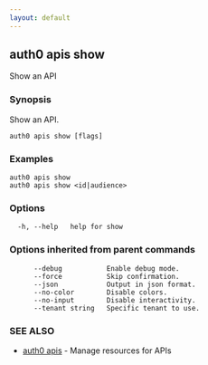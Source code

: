 ```yaml
---
layout: default
---
```

## auth0 apis show

Show an API

### Synopsis

Show an API.

```
auth0 apis show [flags]
```

### Examples

```
auth0 apis show 
auth0 apis show <id|audience>
```

### Options

```
  -h, --help   help for show
```

### Options inherited from parent commands

```
      --debug           Enable debug mode.
      --force           Skip confirmation.
      --json            Output in json format.
      --no-color        Disable colors.
      --no-input        Disable interactivity.
      --tenant string   Specific tenant to use.
```

### SEE ALSO

* [auth0 apis](auth0_apis.md)	 - Manage resources for APIs

